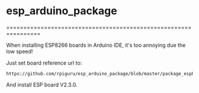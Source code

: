 # esp_arduino_package
================================================================

When installing ESP8266 boards in Arduino IDE, it's too annoying due the low speed!

Just set board reference url to:

    https://github.com/rpiguru/esp_arduino_package/blob/master/package_esp8266com_index.json

And install ESP board V2.3.0.
